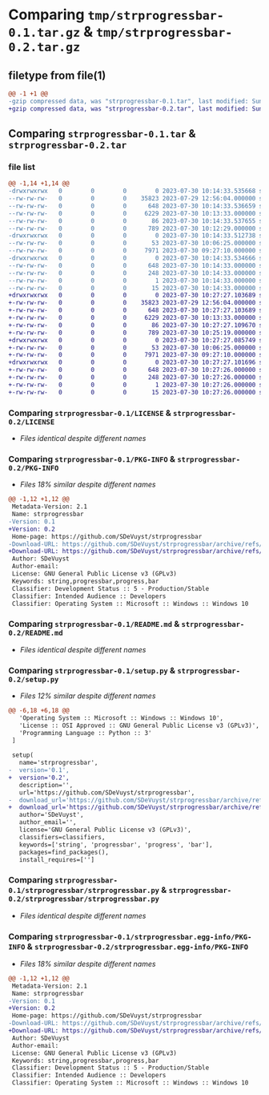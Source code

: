 # Comparing `tmp/strprogressbar-0.1.tar.gz` & `tmp/strprogressbar-0.2.tar.gz`

## filetype from file(1)

```diff
@@ -1 +1 @@
-gzip compressed data, was "strprogressbar-0.1.tar", last modified: Sun Jul 30 10:14:33 2023, max compression
+gzip compressed data, was "strprogressbar-0.2.tar", last modified: Sun Jul 30 10:27:27 2023, max compression
```

## Comparing `strprogressbar-0.1.tar` & `strprogressbar-0.2.tar`

### file list

```diff
@@ -1,14 +1,14 @@
-drwxrwxrwx   0        0        0        0 2023-07-30 10:14:33.535668 strprogressbar-0.1/
--rw-rw-rw-   0        0        0    35823 2023-07-29 12:56:04.000000 strprogressbar-0.1/LICENSE
--rw-rw-rw-   0        0        0      648 2023-07-30 10:14:33.536659 strprogressbar-0.1/PKG-INFO
--rw-rw-rw-   0        0        0     6229 2023-07-30 10:13:33.000000 strprogressbar-0.1/README.md
--rw-rw-rw-   0        0        0       86 2023-07-30 10:14:33.537655 strprogressbar-0.1/setup.cfg
--rw-rw-rw-   0        0        0      789 2023-07-30 10:12:29.000000 strprogressbar-0.1/setup.py
-drwxrwxrwx   0        0        0        0 2023-07-30 10:14:33.512738 strprogressbar-0.1/strprogressbar/
--rw-rw-rw-   0        0        0       53 2023-07-30 10:06:25.000000 strprogressbar-0.1/strprogressbar/__init__.py
--rw-rw-rw-   0        0        0     7971 2023-07-30 09:27:10.000000 strprogressbar-0.1/strprogressbar/strprogressbar.py
-drwxrwxrwx   0        0        0        0 2023-07-30 10:14:33.534666 strprogressbar-0.1/strprogressbar.egg-info/
--rw-rw-rw-   0        0        0      648 2023-07-30 10:14:33.000000 strprogressbar-0.1/strprogressbar.egg-info/PKG-INFO
--rw-rw-rw-   0        0        0      248 2023-07-30 10:14:33.000000 strprogressbar-0.1/strprogressbar.egg-info/SOURCES.txt
--rw-rw-rw-   0        0        0        1 2023-07-30 10:14:33.000000 strprogressbar-0.1/strprogressbar.egg-info/dependency_links.txt
--rw-rw-rw-   0        0        0       15 2023-07-30 10:14:33.000000 strprogressbar-0.1/strprogressbar.egg-info/top_level.txt
+drwxrwxrwx   0        0        0        0 2023-07-30 10:27:27.103689 strprogressbar-0.2/
+-rw-rw-rw-   0        0        0    35823 2023-07-29 12:56:04.000000 strprogressbar-0.2/LICENSE
+-rw-rw-rw-   0        0        0      648 2023-07-30 10:27:27.103689 strprogressbar-0.2/PKG-INFO
+-rw-rw-rw-   0        0        0     6229 2023-07-30 10:13:33.000000 strprogressbar-0.2/README.md
+-rw-rw-rw-   0        0        0       86 2023-07-30 10:27:27.109670 strprogressbar-0.2/setup.cfg
+-rw-rw-rw-   0        0        0      789 2023-07-30 10:25:19.000000 strprogressbar-0.2/setup.py
+drwxrwxrwx   0        0        0        0 2023-07-30 10:27:27.085749 strprogressbar-0.2/strprogressbar/
+-rw-rw-rw-   0        0        0       53 2023-07-30 10:06:25.000000 strprogressbar-0.2/strprogressbar/__init__.py
+-rw-rw-rw-   0        0        0     7971 2023-07-30 09:27:10.000000 strprogressbar-0.2/strprogressbar/strprogressbar.py
+drwxrwxrwx   0        0        0        0 2023-07-30 10:27:27.101696 strprogressbar-0.2/strprogressbar.egg-info/
+-rw-rw-rw-   0        0        0      648 2023-07-30 10:27:26.000000 strprogressbar-0.2/strprogressbar.egg-info/PKG-INFO
+-rw-rw-rw-   0        0        0      248 2023-07-30 10:27:26.000000 strprogressbar-0.2/strprogressbar.egg-info/SOURCES.txt
+-rw-rw-rw-   0        0        0        1 2023-07-30 10:27:26.000000 strprogressbar-0.2/strprogressbar.egg-info/dependency_links.txt
+-rw-rw-rw-   0        0        0       15 2023-07-30 10:27:26.000000 strprogressbar-0.2/strprogressbar.egg-info/top_level.txt
```

### Comparing `strprogressbar-0.1/LICENSE` & `strprogressbar-0.2/LICENSE`

 * *Files identical despite different names*

### Comparing `strprogressbar-0.1/PKG-INFO` & `strprogressbar-0.2/PKG-INFO`

 * *Files 18% similar despite different names*

```diff
@@ -1,12 +1,12 @@
 Metadata-Version: 2.1
 Name: strprogressbar
-Version: 0.1
+Version: 0.2
 Home-page: https://github.com/SDeVuyst/strprogressbar
-Download-URL: https://github.com/SDeVuyst/strprogressbar/archive/refs/tags/v_0.1.tar.gz
+Download-URL: https://github.com/SDeVuyst/strprogressbar/archive/refs/tags/v_0.2.tar.gz
 Author: SDeVuyst
 Author-email: 
 License: GNU General Public License v3 (GPLv3)
 Keywords: string,progressbar,progress,bar
 Classifier: Development Status :: 5 - Production/Stable
 Classifier: Intended Audience :: Developers
 Classifier: Operating System :: Microsoft :: Windows :: Windows 10
```

### Comparing `strprogressbar-0.1/README.md` & `strprogressbar-0.2/README.md`

 * *Files identical despite different names*

### Comparing `strprogressbar-0.1/setup.py` & `strprogressbar-0.2/setup.py`

 * *Files 12% similar despite different names*

```diff
@@ -6,18 +6,18 @@
   'Operating System :: Microsoft :: Windows :: Windows 10',
   'License :: OSI Approved :: GNU General Public License v3 (GPLv3)',
   'Programming Language :: Python :: 3'
 ]
 
 setup(
   name='strprogressbar',
-  version='0.1',
+  version='0.2',
   description='',
   url='https://github.com/SDeVuyst/strprogressbar',  
-  download_url='https://github.com/SDeVuyst/strprogressbar/archive/refs/tags/v_0.1.tar.gz',
+  download_url='https://github.com/SDeVuyst/strprogressbar/archive/refs/tags/v_0.2.tar.gz',
   author='SDeVuyst',
   author_email='',  
   license='GNU General Public License v3 (GPLv3)', 
   classifiers=classifiers,
   keywords=['string', 'progressbar', 'progress', 'bar'], 
   packages=find_packages(),
   install_requires=['']
```

### Comparing `strprogressbar-0.1/strprogressbar/strprogressbar.py` & `strprogressbar-0.2/strprogressbar/strprogressbar.py`

 * *Files identical despite different names*

### Comparing `strprogressbar-0.1/strprogressbar.egg-info/PKG-INFO` & `strprogressbar-0.2/strprogressbar.egg-info/PKG-INFO`

 * *Files 18% similar despite different names*

```diff
@@ -1,12 +1,12 @@
 Metadata-Version: 2.1
 Name: strprogressbar
-Version: 0.1
+Version: 0.2
 Home-page: https://github.com/SDeVuyst/strprogressbar
-Download-URL: https://github.com/SDeVuyst/strprogressbar/archive/refs/tags/v_0.1.tar.gz
+Download-URL: https://github.com/SDeVuyst/strprogressbar/archive/refs/tags/v_0.2.tar.gz
 Author: SDeVuyst
 Author-email: 
 License: GNU General Public License v3 (GPLv3)
 Keywords: string,progressbar,progress,bar
 Classifier: Development Status :: 5 - Production/Stable
 Classifier: Intended Audience :: Developers
 Classifier: Operating System :: Microsoft :: Windows :: Windows 10
```

